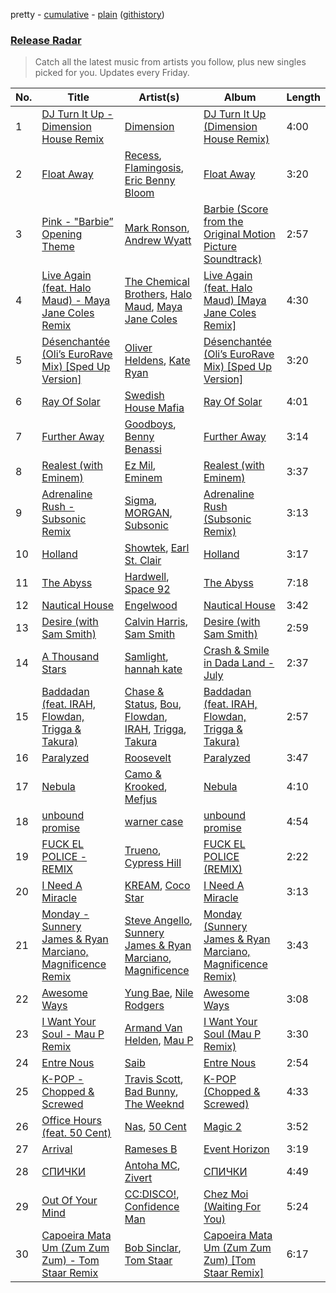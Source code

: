 pretty - [cumulative](/playlists/cumulative/Release%20Radar.md) - [plain](/playlists/plain/37i9dQZEVXbsudmxBFKW7G) ([githistory](https://github.githistory.xyz/vitokorn/spotify-playlist-archive/blob/master/playlists/plain/37i9dQZEVXbsudmxBFKW7G))

### [Release Radar](https://open.spotify.com/playlist/37i9dQZEVXbsudmxBFKW7G)

> Catch all the latest music from artists you follow, plus new singles picked for you. Updates every Friday.

| No. | Title | Artist(s) | Album | Length |
|---|---|---|---|---|
| 1 | [DJ Turn It Up - Dimension House Remix](https://open.spotify.com/track/6cjc5HJjJ9dRJLCAN9ZNU8) | [Dimension](https://open.spotify.com/artist/1QMgre3BHX161ZHtWMUu6S) | [DJ Turn It Up (Dimension House Remix)](https://open.spotify.com/album/4iddjX0NEsSXOWVOBfL7qN) | 4:00 |
| 2 | [Float Away](https://open.spotify.com/track/76KxWvxm763N3sZimza4jB) | [Recess](https://open.spotify.com/artist/5IDiFSigwW7lWhyCbPCwoE), [Flamingosis](https://open.spotify.com/artist/75cW8FFekyCjj0mfZM1Gfb), [Eric Benny Bloom](https://open.spotify.com/artist/5iaAaY9BB6p5HFHdE8G0Ao) | [Float Away](https://open.spotify.com/album/0bL0Mp4270DE3GaUUyFFzV) | 3:20 |
| 3 | [Pink - "Barbie” Opening Theme](https://open.spotify.com/track/3wxrc8PS92k6HxIop4KDSR) | [Mark Ronson](https://open.spotify.com/artist/3hv9jJF3adDNsBSIQDqcjp), [Andrew Wyatt](https://open.spotify.com/artist/4TpW7t4Cz0RG1gOEU6EcUm) | [Barbie (Score from the Original Motion Picture Soundtrack)](https://open.spotify.com/album/5zaVq7C2Fb9ydqg1SU9qFy) | 2:57 |
| 4 | [Live Again (feat. Halo Maud) - Maya Jane Coles Remix](https://open.spotify.com/track/4BqdhWfQPtoauJZz9DOiaF) | [The Chemical Brothers](https://open.spotify.com/artist/1GhPHrq36VKCY3ucVaZCfo), [Halo Maud](https://open.spotify.com/artist/6PXvOmtayxXQNE9stTpRMs), [Maya Jane Coles](https://open.spotify.com/artist/6TshTCYwh9ySzOO6Jy4Ux2) | [Live Again (feat. Halo Maud) [Maya Jane Coles Remix]](https://open.spotify.com/album/0n8GJd68ep6lgeHmXqkmLD) | 4:30 |
| 5 | [Désenchantée (Oli’s EuroRave Mix) [Sped Up Version]](https://open.spotify.com/track/6LNjBYBeSFpzVwM9cAvYMq) | [Oliver Heldens](https://open.spotify.com/artist/5nki7yRhxgM509M5ADlN1p), [Kate Ryan](https://open.spotify.com/artist/47BNWfpngeFHYvBlPPyraM) | [Désenchantée (Oli’s EuroRave Mix) [Sped Up Version]](https://open.spotify.com/album/6ocpbCBWNSZXxz4JYVAHxI) | 3:20 |
| 6 | [Ray Of Solar](https://open.spotify.com/track/5Y2n6pW4Vqr4Mzkd9V4Uk8) | [Swedish House Mafia](https://open.spotify.com/artist/1h6Cn3P4NGzXbaXidqURXs) | [Ray Of Solar](https://open.spotify.com/album/3qoGM4yHcw91XeCA6bC7Pb) | 4:01 |
| 7 | [Further Away](https://open.spotify.com/track/5w6NzsoExb9pPhoEN9aWRc) | [Goodboys](https://open.spotify.com/artist/2nm38smINjms1LtczR0Cei), [Benny Benassi](https://open.spotify.com/artist/4Ws2otunReOa6BbwxxpCt6) | [Further Away](https://open.spotify.com/album/5Cj5Y28x79njyaIIus6zNB) | 3:14 |
| 8 | [Realest (with Eminem)](https://open.spotify.com/track/049m5wlslFiYLQuqxrG6QB) | [Ez Mil](https://open.spotify.com/artist/1IQ4CjwKkdARjL5KtYiMt4), [Eminem](https://open.spotify.com/artist/7dGJo4pcD2V6oG8kP0tJRR) | [Realest (with Eminem)](https://open.spotify.com/album/2qJd6dBsXw6hZrZp8L8n2P) | 3:37 |
| 9 | [Adrenaline Rush - Subsonic Remix](https://open.spotify.com/track/6nmdB2m09908AGFIpS4MKu) | [Sigma](https://open.spotify.com/artist/01pKrlgPJhm5dB4lneYAqS), [MORGAN](https://open.spotify.com/artist/7ltW5jYRnGOE4O1vcgW2DI), [Subsonic](https://open.spotify.com/artist/4D6frglSGSAHoK7W5rp92j) | [Adrenaline Rush (Subsonic Remix)](https://open.spotify.com/album/1dWmaxS6592k2ZtaOmzOrX) | 3:13 |
| 10 | [Holland](https://open.spotify.com/track/431O6PfFp695x3TQqZRiBN) | [Showtek](https://open.spotify.com/artist/3gk0OYeLFWYupGFRHqLSR7), [Earl St. Clair](https://open.spotify.com/artist/0h9IuyuhaLBJWOpebvgTk5) | [Holland](https://open.spotify.com/album/230oAH5ivLCr3cwMCnwe8V) | 3:17 |
| 11 | [The Abyss](https://open.spotify.com/track/6YUnruRH7cz1pe1YruJrdR) | [Hardwell](https://open.spotify.com/artist/6BrvowZBreEkXzJQMpL174), [Space 92](https://open.spotify.com/artist/6TVdVlY6irsNPkMHT2HkfD) | [The Abyss](https://open.spotify.com/album/2qqXh9MaZzgaGfw4PCGtOS) | 7:18 |
| 12 | [Nautical House](https://open.spotify.com/track/7iKGGIXQ2TVCexVv1gbxXm) | [Engelwood](https://open.spotify.com/artist/7rgCh0Go1ezmcV75kXQM2T) | [Nautical House](https://open.spotify.com/album/7ElLrMtotLEvRvxBd27VNB) | 3:42 |
| 13 | [Desire (with Sam Smith)](https://open.spotify.com/track/22dUzMFttcR3uU17NcOAIv) | [Calvin Harris](https://open.spotify.com/artist/7CajNmpbOovFoOoasH2HaY), [Sam Smith](https://open.spotify.com/artist/2wY79sveU1sp5g7SokKOiI) | [Desire (with Sam Smith)](https://open.spotify.com/album/3XDtRvXV5DR1xZfvcneG2C) | 2:59 |
| 14 | [A Thousand Stars](https://open.spotify.com/track/2Ukl09bCqCTZ3DA49kmSIy) | [Samlight](https://open.spotify.com/artist/2O8vLNXeIM7NGGUAb5LxX8), [hannah kate](https://open.spotify.com/artist/7HPNYz5CtDCjSmxPj15VJQ) | [Crash & Smile in Dada Land - July](https://open.spotify.com/album/353QJybCSXHUQnsXd6DtqM) | 2:37 |
| 15 | [Baddadan (feat. IRAH, Flowdan, Trigga & Takura)](https://open.spotify.com/track/2ZWmmrWUgDBcPSLihBMvhg) | [Chase & Status](https://open.spotify.com/artist/3jNkaOXasoc7RsxdchvEVq), [Bou](https://open.spotify.com/artist/35dxfY1wywqVRUEaVuMm13), [Flowdan](https://open.spotify.com/artist/07CimrZi5vs9iEao47TNQ4), [IRAH](https://open.spotify.com/artist/17fY0VRyqRgmqI3dHlE1UU), [Trigga](https://open.spotify.com/artist/117Ngy9A9prluWeHKheHwz), [Takura](https://open.spotify.com/artist/5h7nWgcp5DTynhz4iaq0Ri) | [Baddadan (feat. IRAH, Flowdan, Trigga & Takura)](https://open.spotify.com/album/2xV74PLdZg5gwA65xGF8cF) | 2:57 |
| 16 | [Paralyzed](https://open.spotify.com/track/2XPLNZZ7CTnOzq54kZ6M6F) | [Roosevelt](https://open.spotify.com/artist/4AQrqVz6BYwy29iMxcGtx7) | [Paralyzed](https://open.spotify.com/album/0w3f9KcyAau2CzhOmMCTfV) | 3:47 |
| 17 | [Nebula](https://open.spotify.com/track/5H2kfeMoJQIlSQSTHjJ5f4) | [Camo & Krooked](https://open.spotify.com/artist/2N8IPNZTiNo3nj4mreOlHU), [Mefjus](https://open.spotify.com/artist/54qqaSH6byJIb8eFWxe3Pj) | [Nebula](https://open.spotify.com/album/67OwsRBGMK11zkvoMAkpKz) | 4:10 |
| 18 | [unbound promise](https://open.spotify.com/track/7IzKodYytoYCEqsKhG7XFL) | [warner case](https://open.spotify.com/artist/106OuakzOxxbXTuigEEf01) | [unbound promise](https://open.spotify.com/album/1so94ZUdHuxPFBku35GYir) | 4:54 |
| 19 | [FUCK EL POLICE - REMIX](https://open.spotify.com/track/3oIsx1ixRKtt4bZu9qT8Ut) | [Trueno](https://open.spotify.com/artist/2x7PC78TmgqpEIjaGAZ0Oz), [Cypress Hill](https://open.spotify.com/artist/4P0dddbxPil35MNN9G2MEX) | [FUCK EL POLICE (REMIX)](https://open.spotify.com/album/5c5xfOQXKfJBHXNj1iAO5s) | 2:22 |
| 20 | [I Need A Miracle](https://open.spotify.com/track/0Op5b6Wio6U15ohFPJvjmm) | [KREAM](https://open.spotify.com/artist/0DdDnziut7wOo6cAYWVZC5), [Coco Star](https://open.spotify.com/artist/3XSkS0dvC7HqbspstKciWc) | [I Need A Miracle](https://open.spotify.com/album/7iYXLj1M7tpN10jH9PbuwA) | 3:13 |
| 21 | [Monday - Sunnery James & Ryan Marciano, Magnificence Remix](https://open.spotify.com/track/0JjwH3DLYNNA8SgZn3HJ07) | [Steve Angello](https://open.spotify.com/artist/4FqPRilb0Ja0TKG3RS3y4s), [Sunnery James & Ryan Marciano](https://open.spotify.com/artist/7kABWMhjA5GIl9PBEasBPt), [Magnificence](https://open.spotify.com/artist/5zfDGV6C2Xwns1g773GF3N) | [Monday (Sunnery James & Ryan Marciano, Magnificence Remix)](https://open.spotify.com/album/6GbPyNjqajaqqa5XfaWW5a) | 3:43 |
| 22 | [Awesome Ways](https://open.spotify.com/track/5TXzZVDo9yl1hc85SBM24m) | [Yung Bae](https://open.spotify.com/artist/30FDJPN3RtwJZ20g5YGCRX), [Nile Rodgers](https://open.spotify.com/artist/3yDIp0kaq9EFKe07X1X2rz) | [Awesome Ways](https://open.spotify.com/album/0REKjgSZr8BaRYMDBiVqXL) | 3:08 |
| 23 | [I Want Your Soul - Mau P Remix](https://open.spotify.com/track/0I9Bt9ds5N3NGB2vlI4wrT) | [Armand Van Helden](https://open.spotify.com/artist/3cQA9WH8liZfeja1DxcDYE), [Mau P](https://open.spotify.com/artist/0w1sbtZVQoK6GzV4A4OkCv) | [I Want Your Soul (Mau P Remix)](https://open.spotify.com/album/0TmEMpGtt0nhpowS8B8qj3) | 3:30 |
| 24 | [Entre Nous](https://open.spotify.com/track/2QWK4tlePYXsmWDXLzZhhH) | [Saib](https://open.spotify.com/artist/6N4HlHINMvoTyAL0yhBUCk) | [Entre Nous](https://open.spotify.com/album/3bCkObiw90KkCdHoYF6Ams) | 2:54 |
| 25 | [K-POP - Chopped & Screwed](https://open.spotify.com/track/0kHlKWunEQ5zoQmKHNJT6P) | [Travis Scott](https://open.spotify.com/artist/0Y5tJX1MQlPlqiwlOH1tJY), [Bad Bunny](https://open.spotify.com/artist/4q3ewBCX7sLwd24euuV69X), [The Weeknd](https://open.spotify.com/artist/1Xyo4u8uXC1ZmMpatF05PJ) | [K-POP (Chopped & Screwed)](https://open.spotify.com/album/0jiAYLsE1PumLJncO7vUIl) | 4:33 |
| 26 | [Office Hours (feat. 50 Cent)](https://open.spotify.com/track/7cXlDCmulkI5UWLCtSjhRF) | [Nas](https://open.spotify.com/artist/20qISvAhX20dpIbOOzGK3q), [50 Cent](https://open.spotify.com/artist/3q7HBObVc0L8jNeTe5Gofh) | [Magic 2](https://open.spotify.com/album/2TcGsG6Ht4iMbEQ0u62Rbz) | 3:52 |
| 27 | [Arrival](https://open.spotify.com/track/5niDLYasIKAKAMEVi3Jb3z) | [Rameses B](https://open.spotify.com/artist/06EfEcjc0vdvI6VNL0soIO) | [Event Horizon](https://open.spotify.com/album/5728j95lcWaoyXJnGVS0Ne) | 3:19 |
| 28 | [СПИЧКИ](https://open.spotify.com/track/2ONpbNztb0Pvr1I4ovhJjf) | [Antoha MC](https://open.spotify.com/artist/6OqmKFaRcw0f23m5PQ9CrL), [Zivert](https://open.spotify.com/artist/1pvmXh50KezixmCHnp9XvV) | [СПИЧКИ](https://open.spotify.com/album/1C3Xf3DpmdvznYvuXAYu4R) | 4:49 |
| 29 | [Out Of Your Mind](https://open.spotify.com/track/3suvcz9w8uyGZL8D7V2V45) | [CC:DISCO!](https://open.spotify.com/artist/37fxVoFAMzet5CiiDg7SL7), [Confidence Man](https://open.spotify.com/artist/0RwXnFrEoI8tltFvYpJgP6) | [Chez Moi (Waiting For You)](https://open.spotify.com/album/5HwZIHl2vkaEGzuvNorz84) | 5:24 |
| 30 | [Capoeira Mata Um (Zum Zum Zum) - Tom Staar Remix](https://open.spotify.com/track/2TGOfnvNHEau8h1fByoVlt) | [Bob Sinclar](https://open.spotify.com/artist/5YFS41yoX0YuFY39fq21oN), [Tom Staar](https://open.spotify.com/artist/0iSYvHKAdhWVdZkS1PYK3u) | [Capoeira Mata Um (Zum Zum Zum) [Tom Staar Remix]](https://open.spotify.com/album/1oEJHQJiqtQS8mLHL3GNYe) | 6:17 |